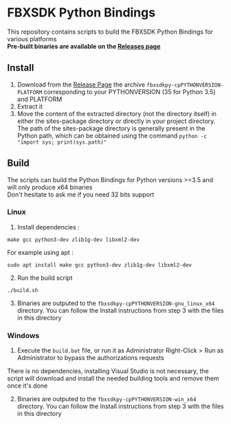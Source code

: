 # FBXSDK Python Bindings

This repository contains scripts to build the FBXSDK Python Bindings for various platforms    
**Pre-built binaries are available on the [Releases page]()**

## Install

1. Download from the [Release Page]() the archive `fbxsdkpy-cpPYTHONVERSION-PLATFORM` corresponding to your PYTHONVERSION (35 for Python 3.5) and PLATFORM
2. Extract it
3. Move the content of the extracted directory (not the directory itself) in either the sites-package directory or directly in your project directory. The path of the sites-package directory is generally present in the Python path, which can be obtained using the command `python -c "import sys; print(sys.path)"`

## Build 

The scripts can build the Python Bindings for Python versions >=3.5 and will only produce x64 binaries    
Don't hesitate to ask me if you need 32 bits support    

### Linux

1. Install dependencies :
```
make gcc python3-dev zlib1g-dev libxml2-dev
```
For example using apt :
```
sudo apt install make gcc python3-dev zlib1g-dev libxml2-dev
```
2. Run the build script
```
./build.sh
```
3. Binaries are outputed to the `fbxsdkpy-cpPYTHONVERSION-gnu_linux_x64` directory. You can follow the Install instructions from step 3 with the files in this directory

### Windows

1. Execute the `build.bat` file, or run it as Administrator Right-Click > Run as Administrator to bypass the authorizations requests

There is no dependencies, installing Visual Studio is not necessary, the script will download and install the needed building tools and remove them once it's done

2. Binaries are outputed to the `fbxsdkpy-cpPYTHONVERSION-win_x64` directory. You can follow the Install instructions from step 3 with the files in this directory
